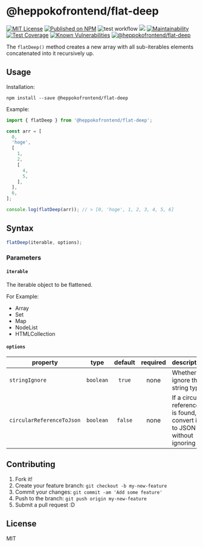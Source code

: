 # @heppokofrontend/flat-deep

[![MIT License](http://img.shields.io/badge/license-MIT-blue.svg?style=flat)](LICENSE) [![Published on NPM](https://img.shields.io/npm/v/@heppokofrontend/flat-deep.svg)](https://www.npmjs.com/package/@heppokofrontend/flat-deep) ![test workflow](https://github.com/heppokofrontend/flat-deep/actions/workflows/ci.yml/badge.svg)
 [![](https://data.jsdelivr.com/v1/package/npm/@heppokofrontend/flat-deep/badge)](https://www.jsdelivr.com/package/npm/@heppokofrontend/flat-deep) [![Maintainability](https://api.codeclimate.com/v1/badges/bacf4dcc44135e8ef5ec/maintainability)](https://codeclimate.com/github/heppokofrontend/flat-deep/maintainability) [![Test Coverage](https://api.codeclimate.com/v1/badges/bacf4dcc44135e8ef5ec/test_coverage)](https://codeclimate.com/github/heppokofrontend/flat-deep/test_coverage) [![Known Vulnerabilities](https://snyk.io/test/npm/@heppokofrontend/flat-deep/badge.svg)](https://snyk.io/test/npm/@heppokofrontend/flat-deep)
 [![@heppokofrontend/flat-deep](https://snyk.io/advisor/npm-package/@heppokofrontend/flat-deep/badge.svg)](https://snyk.io/advisor/npm-package/@heppokofrontend/flat-deep)


The `flatDeep()` method creates a new array with all sub-iterables elements concatenated into it recursively up.

## Usage

Installation:

```shell
npm install --save @heppokofrontend/flat-deep
```

Example: 

```javascript
import { flatDeep } from '@heppokofrontend/flat-deep';

const arr = [
  0,
  'hoge',
  [
    1,
    2,
    [
      4,
      5,
    ],
  ],
  6,
];

console.log(flatDeep(arr)); // > [0, 'hoge', 1, 2, 3, 4, 5, 6]
```

## Syntax

```ts
flatDeep(iterable, options);
```

### Parameters

#### `iterable`

The iterable object to be flattened.

For Example:

- Array
- Set
- Map
- NodeList
- HTMLCollection

#### `options`

|property|type|default|required|description|
|---|:-:|:-:|:-:|---|
|`stringIgnore`|`boolean`|`true`|none|Whether to ignore the string type.|
|`circularReferenceToJson`|`boolean`|`false`|none|If a circular reference is found, convert it to JSON without ignoring it.|


## Contributing

1. Fork it!
2. Create your feature branch: `git checkout -b my-new-feature`
3. Commit your changes: `git commit -am 'Add some feature'`
4. Push to the branch: `git push origin my-new-feature`
5. Submit a pull request :D

## License

MIT

